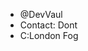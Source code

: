 - @DevVaul
- Contact: Dont
- C:London Fog

<!---
DevVaul/DevVaul is a ✨ special ✨ repository because its `README.md` (this file) appears on your GitHub profile.
You can click the Preview link to take a look at your changes.
--->
